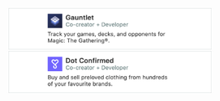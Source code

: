 [<img src="https://github.com/Campbell-Scott/Campbell-Scott/blob/master/assets/gauntlet.png" width="400"/>](https://gauntletapp.com/)
[<img src="https://github.com/Campbell-Scott/Campbell-Scott/blob/master/assets/dotconfirmed.png" width="400">](http://dotconfirmed.com/)

